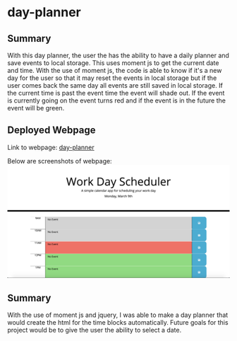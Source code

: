 # day-planner
 
 ## Summary
 With this day planner, the user the has the ability to have a daily planner and save events to local storage. This uses moment js to get the current date and time. With the use of moment js, the code is able to know if it's a new day for the user so that it may reset the events in local storage but if the user comes back the same day all events are still saved in local storage. If the current time is past the event time the event will shade out. If the event is currently going on the event turns red and if the event is in the future the event will be green.

 ## Deployed Webpage

Link to webpage: [day-planner](https://alex-bailon.github.io/day-planner/)

Below are screenshots of webpage: ![homepage to day planner](./assets/day-planner-exp.png)

## Summary
With the use of moment js and jquery, I was able to make a day planner that would create the html for the time blocks automatically. Future goals for this project would be to give the user the ability to select a date.